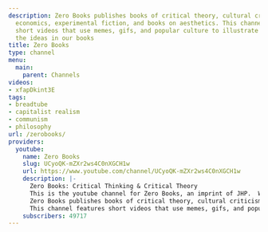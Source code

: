 ```yaml
---
description: Zero Books publishes books of critical theory, cultural criticism, Marxist
  economics, experimental fiction, and books on aesthetics. This channel features
  short videos that use memes, gifs, and popular culture to illustrate and explain
  the ideas in our books
title: Zero Books
type: channel
menu:
  main:
    parent: Channels
videos:
- xfapDkint3E
tags:
- breadtube
- capitalist realism
- communism
- philosophy
url: /zerobooks/
providers:
  youtube:
    name: Zero Books
    slug: UCyoQK-mZXr2ws4C0nXGCH1w
    url: https://www.youtube.com/channel/UCyoQK-mZXr2ws4C0nXGCH1w
    description: |-
      Zero Books: Critical Thinking & Critical Theory
      This is the youtube channel for Zero Books, an imprint of JHP.  We mostly produce critical theory videos in a style influenced by Adam Curtis only with a vaporwave aesthetic circa 2013 and a calm and deliberate reading style.
      Zero Books publishes books of critical theory, cultural criticism, Marxist economics, experimental fiction, and a e s t h e t i c s.
      This channel features short videos that use memes, gifs, and popular culture to illustrate and explain the ideas in our books. Also featured on this channel is the Zero Squared podcast,  a weekly interview podcast with philosophers, novelists, artists and other radicals.
    subscribers: 49717
---
```

